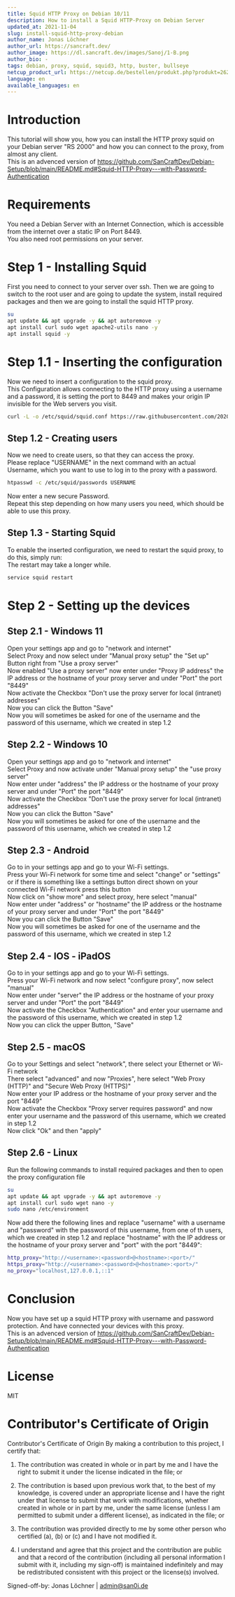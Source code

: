```yaml
---
title: Squid HTTP Proxy on Debian 10/11
description: How to install a Squid HTTP-Proxy on Debian Server
updated_at: 2021-11-04
slug: install-squid-http-proxy-debian
author_name: Jonas Löchner
author_url: https://sancraft.dev/
author_image: https://dl.sancraft.dev/images/Sanoj/1-B.png
author_bio: -
tags: debian, proxy, squid, squid3, http, buster, bullseye
netcup_product_url: https://netcup.de/bestellen/produkt.php?produkt=2623
language: en
available_languages: en
---
```


# Introduction
This tutorial will show you, how you can install the HTTP proxy squid on your Debian server "RS 2000" and how you can connect to the proxy, from almost any client. <br>
This is an advenced version of https://github.com/SanCraftDev/Debian-Setup/blob/main/README.md#Squid-HTTP-Proxy---with-Password-Authentication

# Requirements
You need a Debian Server with an Internet Connection, which is accessible from the internet over a static IP on Port 8449. <br>
You also need root permissions on your server.

# Step 1 - Installing Squid
First you need to connect to your server over ssh.
Then we are going to switch to the root user and are going to update the system, install required packages and then we are going to install the squid HTTP proxy.
```sh
su
apt update && apt upgrade -y && apt autoremove -y
apt install curl sudo wget apache2-utils nano -y
apt install squid -y
```

# Step 1.1 - Inserting the configuration
Now we need to insert a configuration to the squid proxy. <br>
This Configuration allows connecting to the HTTP proxy using a username and a password, it is setting the port to 8449 and makes your origin IP invisible for the Web servers you visit.
```sh
curl -L -o /etc/squid/squid.conf https://raw.githubusercontent.com/2020Sanoj/community-tutorials/main/community-tutorials/squid/configs/squid.conf
```

## Step 1.2 - Creating users
Now we need to create users, so that they can access the proxy. <br>
Please replace "USERNAME" in the next command with an actual Username, which you want to use to log in to the proxy with a password.
```sh
htpasswd -c /etc/squid/passwords USERNAME
```
Now enter a new secure Password. <br>
Repeat this step depending on how many users you need, which should be able to use this proxy.

## Step 1.3 - Starting Squid
To enable the inserted configuration, we need to restart the squid proxy, to do this, simply run: <br>
The restart may take a longer while.
```sh
service squid restart
```

# Step 2 - Setting up the devices

## Step 2.1 - Windows 11
Open your settings app and go to "network and internet" <br>
Select Proxy and now select under "Manual proxy setup" the "Set up" Button right from "Use a proxy server" <br>
Now enabled "Use a proxy server" now enter under "Proxy IP address" the IP address or the hostname of your proxy server and under "Port" the port "8449" <br>
Now activate the Checkbox "Don't use the proxy server for local (intranet) addresses" <br>
Now you can click the Button "Save" <br>
Now you will sometimes be asked for one of the username and the password of this username, which we created in step 1.2

## Step 2.2 - Windows 10
Open your settings app and go to "network and internet" <br>
Select Proxy and now activate under "Manual proxy setup" the "use proxy server" <br>
Now enter under "address" the IP address or the hostname of your proxy server and under "Port" the port "8449" <br>
Now activate the Checkbox "Don't use the proxy server for local (intranet) addresses" <br>
Now you can click the Button "Save" <br>
Now you will sometimes be asked for one of the username and the password of this username, which we created in step 1.2

## Step 2.3 - Android
Go to in your settings app and go to your Wi-Fi settings. <br>
Press your Wi-Fi network for some time and select "change" or "settings" or if there is something like a settings button direct shown on your connected Wi-Fi network press this button <br>
Now click on "show more" and select proxy, here select "manual" <br>
Now enter under "address" or "hostname" the IP address or the hostname of your proxy server and under "Port" the port "8449" <br>
Now you can click the Button "Save" <br>
Now you will sometimes be asked for one of the username and the password of this username, which we created in step 1.2

## Step 2.4 - IOS - iPadOS
Go to in your settings app and go to your Wi-Fi settings. <br>
Press your Wi-Fi network and now select "configure proxy", now select "manual" <br>
Now enter under "server" the IP address or the hostname of your proxy server and under "Port" the port "8449" <br>
Now activate the Checkbox "Authentication" and enter your username and the password of this username, which we created in step 1.2 <br>
Now you can click the upper Button, "Save"

## Step 2.5 - macOS
Go to your Settings and select "network", there select your Ethernet or Wi-Fi network <br>
There select "advanced" and now "Proxies", here select "Web Proxy (HTTP)" and "Secure Web Proxy (HTTPS)" <br>
Now enter your IP address or the hostname of your proxy server and the port "8449" <br>
Now activate the Checkbox "Proxy server requires password" and now enter your username and the password of this username, which we created in step 1.2 <br>
Now click "Ok" and then "apply"

## Step 2.6 - Linux
Run the following commands to install required packages and then to open the proxy configuration file
```sh
su
apt update && apt upgrade -y && apt autoremove -y
apt install curl sudo wget nano -y
sudo nano /etc/environment
```
Now add there the following lines and replace "username" with a username and "password" with the password of this username, from one of th users, which we created in step 1.2 and replace "hostname" with the IP address or the hostname of your proxy server and  "port" with the port "8449":
```sh
http_proxy="http://<username>:<password>@<hostname>:<port>/"
https_proxy="http://<username>:<password>@<hostname>:<port>/"
no_proxy="localhost,127.0.0.1,::1"
```

# Conclusion
Now you have set up a squid HTTP proxy with username and password protection. And have connected your devices with this proxy. <br>
This is an advenced version of https://github.com/SanCraftDev/Debian-Setup/blob/main/README.md#Squid-HTTP-Proxy---with-Password-Authentication

# License
MIT

# Contributor's Certificate of Origin
Contributor's Certificate of Origin By making a contribution to this project, I certify that:

 1) The contribution was created in whole or in part by me and I have the right to submit it under the license indicated in the file; or

 2) The contribution is based upon previous work that, to the best of my knowledge, is covered under an appropriate license and I have the right under that license to submit that work with modifications, whether created in whole or in part by me, under the same license (unless I am permitted to submit under a different license), as indicated in the file; or

 3) The contribution was provided directly to me by some other person who certified (a), (b) or (c) and I have not modified it.

 4) I understand and agree that this project and the contribution are public and that a record of the contribution (including all personal information I submit with it, including my sign-off) is maintained indefinitely and may be redistributed consistent with this project or the license(s) involved.

Signed-off-by: Jonas Löchner | [admin@san0j.de](mailto:admin@san0j.de)
